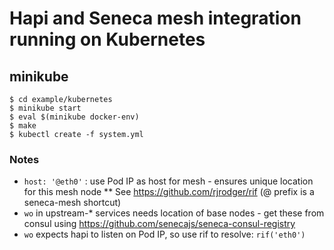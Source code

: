 # Hapi and Seneca mesh integration running on Kubernetes

## minikube

```
$ cd example/kubernetes
$ minikube start
$ eval $(minikube docker-env)
$ make
$ kubectl create -f system.yml 
```

### Notes

* `host: '@eth0'` : use Pod IP as host for mesh - ensures unique location for this mesh node
** See https://github.com/rjrodger/rif (@ prefix is a seneca-mesh shortcut)
* `wo` in upstream-* services needs location of base nodes - get these from consul using https://github.com/senecajs/seneca-consul-registry
* `wo` expects hapi to listen on Pod IP, so use rif to resolve: `rif('eth0')`


